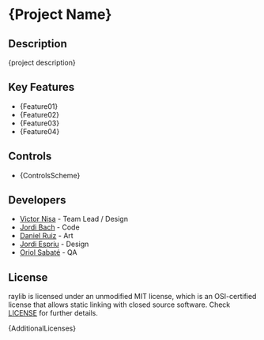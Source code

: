 # {Project Name}

## Description

{project description}

## Key Features

 - {Feature01}
 - {Feature02}
 - {Feature03}
 - {Feature04}
 
## Controls

 - {ControlsScheme}

## Developers

 - [Victor Nisa](https://github.com/VictorNisa) - Team Lead / Design
 - [Jordi Bach](https://github.com/bottzo) - Code
 - [Daniel Ruiz](https://github.com/xsiro) - Art
 - [Jordi Espriu](https://github.com/LordUnicorn31) - Design
 - [Oriol Sabaté](https://github.com/urisabate) - QA

## License

raylib is licensed under an unmodified MIT license, which is an OSI-certified license that allows static linking with closed source software. Check [LICENSE](LICENSE) for further details.

{AdditionalLicenses}
